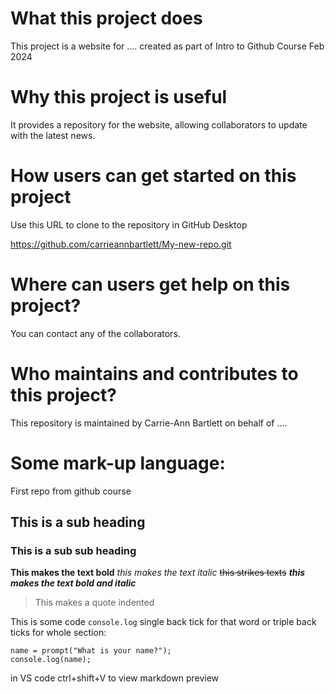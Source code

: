 # What this project does
This project is a website for .... created as part of Intro to Github Course Feb 2024

# Why this project is useful
It provides a repository for the website, allowing collaborators to update with the latest news.

# How users can get started on this project
Use this URL to clone to the repository in GitHub Desktop

https://github.com/carrieannbartlett/My-new-repo.git

# Where can users get help on this project?
You can contact any of the collaborators.

# Who maintains and contributes to this project?
This repository is maintained by Carrie-Ann Bartlett on behalf of ....

# Some mark-up language:
 First repo from github course
## This is a sub heading
### This is a sub sub heading

**This makes the text bold**
*this makes the text italic*
~~this strikes texts~~
***this makes the text bold and italic***
>This makes a quote indented

This is some code `console.log` single back tick for that word 
or triple back ticks for whole section:

```
name = prompt("What is your name?");
console.log(name);
```

in VS code ctrl+shift+V to view markdown preview
